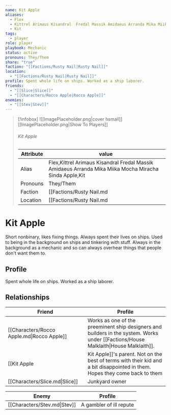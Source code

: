 ```yaml
---
name: Kit Apple
aliases:
  - Flex
  - Kittrel Arimaus Kisandral  Fredal Massik Amidaeus Arranda Mika Miika Mocha Miracha Sinda Apple
  - Kit
tags:
  - player
role: player
playbook: Mechanic
status: active
pronouns: They/Them
share: "true"
faction: "[[Factions/Rusty Nail|Rusty Nail]]"
location:
  - "[[Factions/Rusty Nail|Rusty Nail]]"
profile: Spent whole life on ships. Worked as a ship laborer.
friends:
  - "[[Slice|Slice]]"
  - "[[Characters/Rocco Apple|Rocco Apple]]"
enemies:
  - "[[Stev|Stev]]"
---
```



> [!infobox]
> ![[ImagePlaceholder.png|cover hsmall]]
> [[ImagePlaceholder.png|Show To Players]]
> ###### Kit Apple
> Attribute |  value |
> ---|---|
> Alias | Flex,Kittrel Arimaus Kisandral  Fredal Massik Amidaeus Arranda Mika Miika Mocha Miracha Sinda Apple,Kit
> Pronouns | They/Them
> Faction | [[Factions/Rusty Nail.md|Rusty Nail]]
> Location | [[Factions/Rusty Nail.md|Rusty Nail]] |

# Kit Apple

Short nonbinary, likes fixing things. Always spent their lives on ships. Used to being in the background on ships and tinkering with stuff. Always in the background as a mechanic and so can always overhear things that people don't want them to.
## Profile
Spent whole life on ships. Worked as a ship laborer.


## Relationships

| Friend                                     | Profile                                                                                                                                                                                                                                                            |
| ------------------------------------------ | ------------------------------------------------------------------------------------------------------------------------------------------------------------------------------------------------------------------------------------------------------------------ |
| [[Characters/Rocco Apple.md\|Rocco Apple]] | Works as one of the preeminent ship designers and builders in the system. Works under [[Factions/House Malklaith\|House Malklaith]].
 [[Kit Apple|Kit Apple]]'s parent. Not on the best of terms with their kid and a bit disappointed in them. Hopes they come back to them |
| [[Characters/Slice.md\|Slice]]             | Junkyard owner                                                                                                                                                                                                                                                     |


| Enemy                        | Profile                 |
| ---------------------------- | ----------------------- |
| [[Characters/Stev.md\|Stev]] | A gambler of ill repute |


